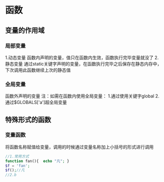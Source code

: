 # 函数
## 变量的作用域
### 局部变量
1.动态变量
函数内声明的变量，值只在函数内生效，函数执行完毕变量就没了
2.静态变量
通过static关键字声明的变量，在函数执行完毕之后保存在静态内存中，下次调用此函数继续上次的静态值
### 全局变量
函数外声明的变量
注：如需在函数内使用全局变量：
1.通过使用关键字global
2.通过$GLOBALS['a']超全局变量
## 特殊形式的函数
### 变量函数
将函数名称赋值给变量，调用的时候通过变量名称加上小括号的形式进行调用
```PHP
//1.常用方式
function fan(){  echo "凡"; }
$f = 'fan';
$f();//凡
//2.b
```